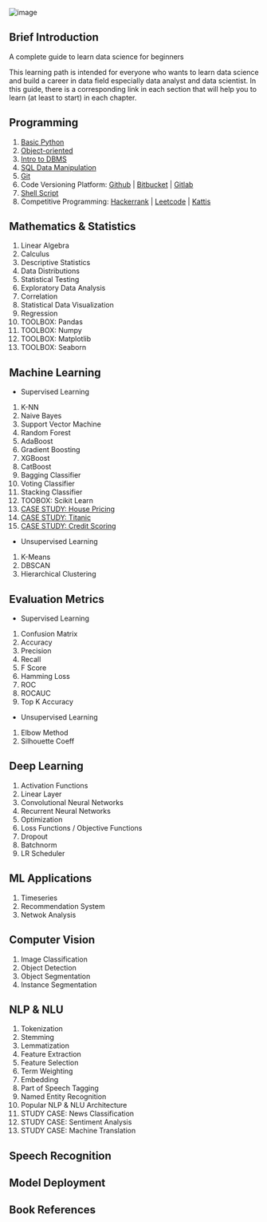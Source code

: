 ![image](https://github.com/data-folks/data-science-learning-path/blob/main/assets/banner.jpg)

## Brief Introduction

A complete guide to learn data science for beginners

This learning path is intended for everyone who wants to learn data science and build a career in data field especially data analyst and data scientist. In this guide, there is a corresponding link in each section that will help you to learn (at least to start) in each chapter.

## Programming

1. [Basic Python](https://www.learnpython.org/)
2. [Object-oriented](https://realpython.com/python3-object-oriented-programming/)
3. [Intro to DBMS](https://www.omnisci.com/technical-glossary/dbms)
4. [SQL Data Manipulation](https://mode.com/sql-tutorial/introduction-to-sql)
5. [Git](https://git-scm.com/doc)
6. Code Versioning Platform: [Github](https://github.com/) | [Bitbucket](https://bitbucket.org/) | [Gitlab](https://about.gitlab.com/)
7. [Shell Script](https://dagshub.com/blog/effective-linux-bash-data-scientists/)
8. Competitive Programming: [Hackerrank](https://www.hackerrank.com/) | [Leetcode](https://leetcode.com/) | [Kattis](https://open.kattis.com/)

## Mathematics & Statistics

1.  Linear Algebra
2.  Calculus
3.  Descriptive Statistics
4.  Data Distributions
5.  Statistical Testing
6.  Exploratory Data Analysis
7.  Correlation
8.  Statistical Data Visualization
9.  Regression
10. TOOLBOX: Pandas
11. TOOLBOX: Numpy
12. TOOLBOX: Matplotlib
13. TOOLBOX: Seaborn

## Machine Learning

- Supervised Learning

1.  K-NN
2.  Naive Bayes
3.  Support Vector Machine
4.  Random Forest
5.  AdaBoost
6.  Gradient Boosting
7.  XGBoost
8.  CatBoost
9.  Bagging Classifier
10. Voting Classifier
11. Stacking Classifier
12. TOOBOX: Scikit Learn
13. [CASE STUDY: House Pricing](https://www.kaggle.com/c/house-prices-advanced-regression-techniques)
14. [CASE STUDY: Titanic](https://www.kaggle.com/c/titanic)
15. [CASE STUDY: Credit Scoring](https://www.kaggle.com/sakshigoyal7/credit-card-customers)

- Unsupervised Learning

1. K-Means
2. DBSCAN
3. Hierarchical Clustering

## Evaluation Metrics

- Supervised Learning

1. Confusion Matrix
2. Accuracy
3. Precision
4. Recall
5. F Score
6. Hamming Loss
7. ROC
8. ROCAUC
9. Top K Accuracy

- Unsupervised Learning

1. Elbow Method
2. Silhouette Coeff

## Deep Learning

1. Activation Functions
2. Linear Layer
3. Convolutional Neural Networks
4. Recurrent Neural Networks
5. Optimization
6. Loss Functions / Objective Functions
7. Dropout
8. Batchnorm
9. LR Scheduler

## ML Applications

1. Timeseries
2. Recommendation System
3. Netwok Analysis

## Computer Vision

1. Image Classification
2. Object Detection
3. Object Segmentation
4. Instance Segmentation

## NLP & NLU

1.  Tokenization
2.  Stemming
3.  Lemmatization
4.  Feature Extraction
5.  Feature Selection
6.  Term Weighting
7.  Embedding
8.  Part of Speech Tagging
9.  Named Entity Recognition
10. Popular NLP & NLU Architecture
11. STUDY CASE: News Classification
12. STUDY CASE: Sentiment Analysis
13. STUDY CASE: Machine Translation

## Speech Recognition

## Model Deployment

## Book References
